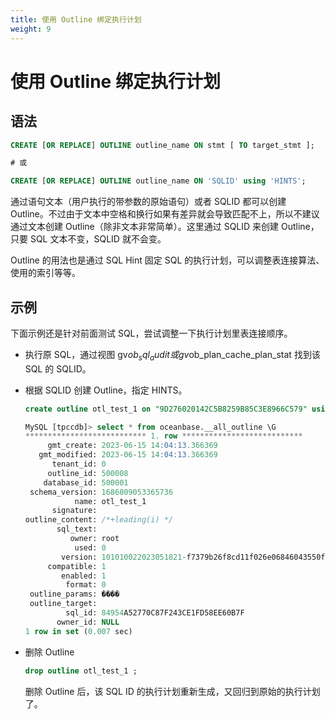 ```yaml
---
title: 使用 Outline 绑定执行计划
weight: 9
---
```

# **使用 Outline 绑定执行计划**

## **语法**

```sql
CREATE [OR REPLACE] OUTLINE outline_name ON stmt [ TO target_stmt ];

# 或 

CREATE [OR REPLACE] OUTLINE outline_name ON 'SQLID' using 'HINTS';
```

通过语句文本（用户执行的带参数的原始语句）或者 SQLID 都可以创建 Outline。不过由于文本中空格和换行如果有差异就会导致匹配不上，所以不建议通过文本创建 Outline（除非文本非常简单）。这里通过 SQLID 来创建 Outline，只要 SQL 文本不变，SQLID 就不会变。

Outline 的用法也是通过 SQL Hint 固定 SQL 的执行计划，可以调整表连接算法、使用的索引等等。

## **示例**

下面示例还是针对前面测试 SQL，尝试调整一下执行计划里表连接顺序。

- 执行原 SQL，通过视图 gv$ob_sql_audit 或 gv$ob_plan_cache_plan_stat 找到该 SQL 的 SQLID。

- 根据 SQLID 创建 Outline，指定 HINTS。

  ```sql
  create outline otl_test_1 on "9D276020142C5B8259B85C3E8966C579" using hint /*+ leading(i) */ ;
  
  MySQL [tpccdb]> select * from oceanbase.__all_outline \G
  *************************** 1. row ***************************
       gmt_create: 2023-06-15 14:04:13.366369
     gmt_modified: 2023-06-15 14:04:13.366369
        tenant_id: 0
       outline_id: 500008
      database_id: 500001
   schema_version: 1686809053365736
             name: otl_test_1
        signature:
  outline_content: /*+leading(i) */
         sql_text:
            owner: root
             used: 0
          version: 101010022023051821-f7379b26f8cd11f026e06846043550f9e0d42ead
       compatible: 1
          enabled: 1
           format: 0
   outline_params: ����
   outline_target:
           sql_id: 84954A52770C87F243CE1FD58EE60B7F
         owner_id: NULL
  1 row in set (0.007 sec)
  ```

- 删除 Outline

  ```sql
  drop outline otl_test_1 ;
  ```

  删除 Outline 后，该 SQL ID 的执行计划重新生成，又回归到原始的执行计划了。
